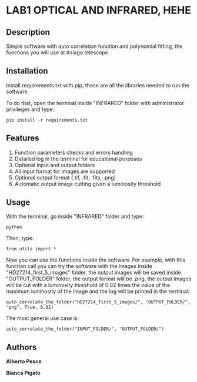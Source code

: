 # LAB1 OPTICAL AND INFRARED, HEHE

## Description

Simple software with auto correlation function and polynomial fitting, the functions you will use at Asiago telescope.

## Installation

Install requirements.txt with pip, these are all the libraries needed to run the software.

To do that, open the terminal inside "INFRARED" folder with administrator privileges and type:

```
pip install -r requirements.txt
```

## Features

1. Function parameters checks and errors handling
2. Detailed log in the terminal for educational purposes
3. Optional input and output folders
4. All input format for images are supported
5. Optional output format (.tif, .fit, .fits, .png)
6. Automatic output image cutting given a luminosity threshold

## Usage

With the terminal, go inside "INFRARED" folder and type:

```
python
```

Then, type:

```
from utils import *
```

Now you can use the functions inside the software.
For example, with this function call you can try the software with the images inside "HD27214_first_5_images" folder,
the output
images will be saved inside "OUTPUT_FOLDER" folder, the output format will be .png, the output images will be cut
with a luminosity threshold of 0.02 times the value of the maximum luminosity of the image and the log will be printed
in the terminal:

```
auto_correlate_the_folder("HD27214_first_5_images/", "OUTPUT_FOLDER/", "png", True, 0.02)
```

The most general use case is:

```
auto_correlate_the_folder("INPUT_FOLDER/", "OUTPUT_FOLDER/")
```

## Authors

**Alberto Pesce**

**Bianca Pigato**











